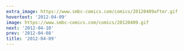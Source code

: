 ```yaml
---
extra_image: https://www.smbc-comics.com/comics/20120409after.gif
hovertext: '2012-04-09'
image: https://www.smbc-comics.com/comics/20120409.gif
next: '2012-04-10'
prev: '2012-04-08'
title: '2012-04-09'
---
```


